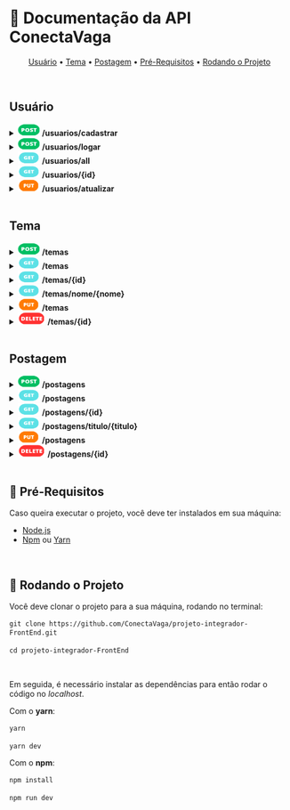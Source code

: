 # :page_facing_up: Documentação da API ConectaVaga

<p align="center">
 <a href="#usuário">Usuário</a> •
 <a href="#tema">Tema</a> •
 <a href="#postagem">Postagem</a> • 
 <a href="#-pré-requisitos">Pré-Requisitos</a> • 
 <a href="#-rodando-o-projeto">Rodando o Projeto</a>
</p>

<br>

<!-- =========================== -->
<!-- =========================== -->
<!-- =========================== -->
<!--        U S U A R I O        -->
<!-- =========================== -->
<!-- =========================== -->
<!-- =========================== -->
## Usuário

<!-- =========================== -->
<!--       C A D A S T R A R     -->
<!-- =========================== -->
<details>
  <summary>
    <img src="./img/POST.png" alt="POST" width="40px" height="22px">
    <b>/usuarios/cadastrar</b>
  </summary>
  <br>
  <b>>>> Requisição:</b>
  
  ```json
  {
    "nome":"Nome do Usuario",
    "usuario":"email@provedor.com",
    "senha":"senha-do-usuario", // no mínimo 8 caracteres
    "foto":"url-da-foto"
  }
  ```
  
  <br>
  <b><<< Resposta:</b>
  
  ```json
  {
    "id": "#", // número do ID único do usuário
    "nome": "Nome do Usuario",
    "usuario": "email@provedor.com",
    "senha": "senha-criptografada",
    "foto": "url-da-foto",
    "postagem": null
  }
  ```
  <br>
</details>


<!-- =========================== -->
<!--           L O G A R         -->
<!-- =========================== -->
<details>
  <summary>
    <img src="./img/POST.png" alt="POST" width="40px" height="22px">
    <b>/usuarios/logar</b>
  </summary>
  <br>
  <b>>>> Requisição:</b>
  
  ```json
  {
    "usuario":"email@provedor.com",
    "senha":"senha-do-usuario"
  }
  ```
  
  <br>
  <b><<< Resposta:</b>
  
  ```json
  {
    "id": "#", // número do ID único do usuário
    "nome": "Nome do Usuario",
    "usuario": "email@provedor.com",
    "senha": "senha-criptografada",
    "foto": "url-da-foto",
    "token": "Basic codigo-do-token" // o token de login é necessário para criar temas e postagens
  }
  ```
  
  <br>
</details>


<!-- =========================== -->
<!--             A L L           -->
<!-- =========================== -->
<details>
  <summary>
    <img src="./img/GET.png" alt="GET" width="40px" height="22px">
    <b>/usuarios/all</b>
  </summary>
  <br>
  <b><<< Resposta:</b>
  
  ```json
  [
    {
      "id": "#", // número do ID único do usuário
      "nome": "Nome do Usuario",
      "usuario": "email@provedor.com",
      "senha": "senha-criptografada",
      "foto": "url-da-foto",
      "postagem": [
        {
          "id": "#", // número do ID do tema da postagem
          "titulo": "Exemplo de Postagem",
          "texto": "Texto do exemplo de Postagem",
          "data": "2023-04-19T19:17:14.42744",
          "imagem": null,
          "tema": {
            "id": "#", // número do ID do usuário que fez a postagem
            "categoria": "Exemplo de Teste",
            "nome": "Nome da Categoria de Teste"
        } // em caso de múltiplas postagens, aparecerão mais aqui
      ]
    }
  ]
  ```
  
  <br>
</details>


<!-- =========================== -->
<!--              I D            -->
<!-- =========================== -->
<details>
  <summary>
    <img src="./img/GET.png" alt="GET" width="40px" height="22px">
    <b>/usuarios/{id}</b>
  </summary>
  <br>
  <b>>>> Requisição:</b>
  <p>É necessário enviar uma <code>id</code> válida na url da requisição.</p>
  
  <b><<< Resposta:</b>
  
  ```json
  {
    "id": "#", // número da ID única requisitada
    "nome": "Nome do Usuario",
    "usuario": "email@provedor.com",
    "senha": "senha-criptografada",
    "foto": "url-da-foto",
    "postagem": [] // em caso de postagens, elas aparecerão aqui
  }
  ```
  
  <br>
</details>


<!-- =========================== -->
<!--      A T U A L I Z A R      -->
<!-- =========================== -->
<details>
  <summary>
    <img src="./img/PUT.png" alt="PUT" width="40px" height="22px">
    <b>/usuarios/atualizar</b>
  </summary>
  <br>
  <b>>>> Requisição:</b>
  <p>Atualizar ao menos uma parte do cadastro. No exemplo: nome, e-mail do usuário, senha e foto são alterados.</p>
  
  ```json
  {
    "id":"#", // número da ID única a ser atualizada
    "nome":"Novo Nome do Usuario",
    "usuario":"novo.email@provedor.com",
    "senha":"nova-senha-do-usuario",
    "foto":"nova-url-da-foto"
  }
  ```
  
  <br>
  <b><<< Resposta:</b>
  
  ```json
  {
    "id": "#", // número da ID única que foi atualizada (mantém-se a mesma)
    "nome": "Novo Nome do Usuario",
    "usuario": "novo.email@provedor.com",
    "senha": "nova-senha-criptografada",
    "foto": "nova-url-da-foto", // ou null
    "postagem": null
  }
  ```
  
  <br>
</details>


<br>
  
  
<!-- =========================== -->
<!-- =========================== -->
<!-- =========================== -->
<!--           T E M A           -->
<!-- =========================== -->
<!-- =========================== -->
<!-- =========================== -->
## Tema

<!-- =========================== -->
<!--       C A D A S T R A R     -->
<!-- =========================== -->
<details>
  <summary>
    <img src="./img/POST.png" alt="POST" width="40px" height="22px">
    <b>/temas</b>
  </summary>
  <br>
  <p>Cadastro de um novo tema.</p>
  <br>
  <b>>>> Requisição:</b>
  
  ```json
  {
    "categoria":"Exemplo de Teste",
    "nome":"Nome da Categoria de Teste"
  }
  ```
  
  <br>
  <b><<< Resposta:</b>
  
  ```json
  {
    "id": "#", // número do ID único do tema
    "categoria": "Exemplo de Teste",
    "nome": "Nome da Categoria de Teste",
    "postagem": null
  }
  ```
  
  <br>
</details>


<!-- =========================== -->
<!--             A L L           -->
<!-- =========================== -->
<details>
  <summary>
    <img src="./img/GET.png" alt="GET" width="40px" height="22px">
    <b>/temas</b>
  </summary>
  <br>
  <p>Listar todos os temas.</p>
  <br>
  <b><<< Resposta:</b>
  
  ```json
  [
    {
      "id": "#", // número do ID único do tema
      "categoria": "Exemplo de Teste",
      "nome": "Nome da Categoria de Teste",
      "postagem": [] // ou todas as postagens deste tema específico
    }
  ]
  ```
  
  <br>
</details>


<!-- =========================== -->
<!--              I D            -->
<!-- =========================== -->
<details>
  <summary>
    <img src="./img/GET.png" alt="GET" width="40px" height="22px">
    <b>/temas/{id}</b>
  </summary>
  <br>
  <b>>>> Requisição:</b>
  <p>É necessário enviar uma <code>id</code> válida na url da requisição.</p>
  
  <b><<< Resposta:</b>
  
  ```json
  {
    "id": "#", // número do ID único pesquisado
    "categoria": "Exemplo de Teste",
    "nome": "Nome da Categoria de Teste",
    "postagem": [] // ou todas as postagens deste tema específico
  }
  ```
  
  <br>
</details>


<!-- =========================== -->
<!--            N O M E          -->
<!-- =========================== -->
<details>
  <summary>
    <img src="./img/GET.png" alt="GET" width="40px" height="22px">
    <b>/temas/nome/{nome}</b>
  </summary>
  <br>
  <b>>>> Requisição:</b>
  <p>É possível pesquisar por qualquer <code>nome</code>, seja uma parte ou completo. No exemplo, foi pesquisado <code>tes</code>.</p>
  
  <b><<< Resposta:</b>
  
  ```json
  {
    "id": "#", // número do ID único do tema
    "categoria": "Exemplo de Teste",
    "nome": "Nome da Categoria de Teste",
    "postagem": [] // ou todas as postagens deste tema específico
  }
  ```
  
  <br>
</details>


<!-- =========================== -->
<!--      A T U A L I Z A R      -->
<!-- =========================== -->
<details>
  <summary>
    <img src="./img/PUT.png" alt="PUT" width="40px" height="22px">
    <b>/temas</b>
  </summary>
  <br>
  <b>>>> Requisição:</b>
  <p>Atualizar ao menos uma parte do tema. No exemplo: categoria e nome são alterados.</p>
  
  ```json
  {
    "id": "#", // número do ID único a ser atualizado
    "categoria": "Novo exemplo de Teste",
    "nome": "Novo nome da categoria de Teste"
  }
  ```
  
  <br>
  <b><<< Resposta:</b>
  
  ```json
  {
    "id": "#", // número do ID único que foi atualizado (mantém-se o mesmo)
    "categoria": "Novo exemplo de Teste",
    "nome": "Novo nome da categoria de Teste",
    "postagem": null
  }
  ```
  
  <br>
</details>


<!-- =========================== -->
<!--         D E L E T A R       -->
<!-- =========================== -->
<details>
  <summary>
    <img src="./img/DELETE.png" alt="DELETE" width="50px" height="22px">
    <b>/temas/{id}</b>
  </summary>
  <br>
  <b>>>> Requisição:</b>
  <p>É necessário enviar uma <code>id</code> válida na url da requisição.</p>
  
  <b><<< Resposta:</b>
  <p>Retorna o código 204.</p>
  
  <br>
</details>


<br>

  
  
<!-- =========================== -->
<!-- =========================== -->
<!-- =========================== -->
<!--      P O S T A G E N S      -->
<!-- =========================== -->
<!-- =========================== -->
<!-- =========================== -->
## Postagem

<!-- =========================== -->
<!--       C A D A S T R A R     -->
<!-- =========================== -->
<details>
  <summary>
    <img src="./img/POST.png" alt="POST" width="40px" height="22px">
    <b>/postagens</b>
  </summary>
  <br>
  <p>Adicionar uma nova postagem.</p>
  <br>
  <b>>>> Requisição:</b>
  
  ```json
  {
    "titulo":"Exemplo de Postagem",
    "texto":"Texto do exemplo de Postagem",
    "imagem":"url-da-imagem",
    "tema":{
      "id": "#" // número do ID de um tema
    },
    "usuario":{
      "id": "#" // número do ID de um usuário
    }
  }
  ```
  
  <br>
  <b><<< Resposta:</b>
  
  ```json
  {
    "id": "#", // número do ID único da postagem adicionada
    "titulo": "Exemplo de Postagem",
    "texto": "Texto do exemplo de Postagem",
    "data": "2023-04-19T19:17:14.427439796",
    "imagem": null,
    "tema": {
      "id": "#", // número do ID do tema da postagem
      "categoria": null,
      "nome": null
    },
    "usuario": {
      "id": "#", // número do ID do usuário que fez a postagem
      "nome": null,
      "usuario": null,
      "senha": null,
      "foto": null
    }
  }
  ```
  
  <br>
</details>


<!-- =========================== -->
<!--             A L L           -->
<!-- =========================== -->
<details>
  <summary>
    <img src="./img/GET.png" alt="GET" width="40px" height="22px">
    <b>/postagens</b>
  </summary>
  <br>
  <p>Listar todas as postagens.</p>
  <br>
  <b><<< Resposta:</b>
  
  ```json
  [
    {
      "id": "#", // número do ID único da postagem
      "titulo": "Exemplo de Postagem",
      "texto": "Texto do exemplo de Postagem",
      "data": "2023-04-19T19:17:14.42744",
      "imagem": null,
      "tema": {
        "id": "#", // número do ID do tema da postagem
        "categoria": "Exemplo de Teste",
        "nome": "Nome da Categoria de Teste"
      },
      "usuario": {
        "id": "#", // número do ID do usuário que fez a postagem
        "nome": "Nome do Usuario",
        "usuario": "email@provedor.com",
        "senha": "senha-criptografada",
        "foto": "url-da-foto"
      }
    } // em caso de múltiplas postagens, aparecerão mais aqui
  ]
  ```
  
  <br>
</details>

  
<!-- =========================== -->
<!--              I D            -->
<!-- =========================== -->
<details>
  <summary>
    <img src="./img/GET.png" alt="GET" width="40px" height="22px">
    <b>/postagens/{id}</b>
  </summary>
  <br>
  <b>>>> Requisição:</b>
  <p>É necessário enviar uma <code>id</code> válida na url da requisição.</p>
  
  <b><<< Resposta:</b>
  
  ```json
  {
    "id": "#", // número do ID único da postagem
    "titulo": "Exemplo de Postagem",
    "texto": "Texto do exemplo de Postagem",
    "data": "2023-04-19T19:17:14.42744",
    "imagem": null,
    "tema": {
      "id": "#", // número do ID do tema da postagem
      "categoria": "Exemplo de Teste",
      "nome": "Nome da Categoria de Teste"
    },
    "usuario": {
      "id": "#", // número do ID do usuário que fez a postagem
      "nome": "Nome do Usuario",
      "usuario": "email@provedor.com",
      "senha": "senha-criptografada",
      "foto": "url-da-foto"
    }
  }
  ```
  
  <br>
</details>


<!-- =========================== -->
<!--         T Í T U L O         -->
<!-- =========================== -->
<details>
  <summary>
    <img src="./img/GET.png" alt="GET" width="40px" height="22px">
    <b>/postagens/titulo/{titulo}</b>
  </summary>
  <br>
  <b>>>> Requisição:</b>
  <p>É possível pesquisar por qualquer <code>titulo</code> de postagem, seja uma parte ou completo. No exemplo, foi pesquisado <code>exe</code>.</p>
  
  <b><<< Resposta:</b>
  
  ```json
  [
    {
      "id": "#", // número do ID único da postagem
      "titulo": "Exemplo de Postagem",
      "texto": "Texto do exemplo de Postagem",
      "data": "2023-04-19T19:17:14.42744",
      "imagem": null,
      "tema": {
        "id": "#", // número do ID do tema da postagem
        "categoria": "Exemplo de Teste",
        "nome": "Nome da Categoria de Teste"
      },
      "usuario": {
        "id": "#", // número do ID do usuário que fez a postagem
        "nome": "Nome do Usuario",
        "usuario": "email@provedor.com",
        "senha": "senha-criptografada",
        "foto": "url-da-foto"
      }
    } // em caso de múltiplas postagens, aparecerão mais aqui
  ]
  ```
  
  <br>
</details>


<!-- =========================== -->
<!--      A T U A L I Z A R      -->
<!-- =========================== -->
<details>
  <summary>
    <img src="./img/PUT.png" alt="PUT" width="40px" height="22px">
    <b>/postagens</b>
  </summary>
  <br>
  <b>>>> Requisição:</b>
  <p>Atualizar ao menos uma parte da postagem. No exemplo: título e texto são alterados.</p>
  
  ```json
  {
    "id":"#", // número do ID único da postagem a ser atualizada
    "titulo":"Novo Exemplo de Postagem",
    "texto":"Novo Texto do exemplo de Postagem",
    "tema":{
      "id":"#" // número de ID do tema da postagem a ser atualizada
    },
    "usuario":{
      "id":"#" // número de ID do usuário que fez a postagem a ser atualizada
    }
  }
  ```
  
  <br>
  <b><<< Resposta:</b>
  
  ```json
  {
    "id": "#", // número do ID único da postagem que foi atualizada (mantém-se o mesmo)
    "titulo": "Novo Exemplo de Postagem",
    "texto": "Novo Texto do exemplo de Postagem",
    "data": "2023-04-20T16:59:33.632666592", // a data é atualizada
    "imagem": null,
    "tema": {
      "id": "#", // número de ID do tema da postagem que foi atualizada
      "categoria": "Exemplo de Teste",
      "nome": "Nome da Categoria de Teste"
    },
    "usuario": {
      "id": "#", // número de ID do usuário que fez a postagem que foi atualizada
      "nome": "Nome do Usuario",
      "usuario": "email@provedor.com",
      "senha": "senha-criptografada",
      "foto": "url-da-foto"
    }
  }
  ```
  
  <br>
</details>


<!-- =========================== -->
<!--         D E L E T A R       -->
<!-- =========================== -->
<details>
  <summary>
    <img src="./img/DELETE.png" alt="DELETE" width="50px" height="22px">
    <b>/postagens/{id}</b>
  </summary>
  <br>
  <b>>>> Requisição:</b>
  <p>É necessário enviar uma <code>id</code> válida na url da requisição.</p>
  
  <b><<< Resposta:</b>
  <p>Retorna o código 204.</p>
  
  <br>
</details>
<br>

  
## 📌 Pré-Requisitos

Caso queira executar o projeto, você deve ter instalados em sua máquina:
- [Node.js](https://nodejs.org/en/)
- [Npm](https://www.npmjs.com/) ou [Yarn](https://yarnpkg.com/)

<br>
  
## 📕 Rodando o Projeto

Você deve clonar o projeto para a sua máquina, rodando no terminal:
```
git clone https://github.com/ConectaVaga/projeto-integrador-FrontEnd.git
  
cd projeto-integrador-FrontEnd
```

<br>
  
Em seguida, é necessário instalar as dependências para então rodar o código no *localhost*.

Com o **yarn**:
```
yarn
  
yarn dev
```
  
Com o **npm**:
```
npm install

npm run dev
```
